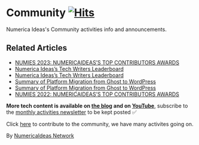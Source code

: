 # Community&nbsp;[![Hits](https://hits.seeyoufarm.com/api/count/incr/badge.svg?url=https%3A%2F%2Fgithub.com%2Fnumerica-ideas%2Fcommunity%2Ftree%2Fmaster%2Fcommunity&count_bg=%2379C83D&title_bg=%23555555&icon=&icon_color=%23E7E7E7&title=hits&edge_flat=false)](https://numericaideas.com/blog/category/community)

Numerica Ideas's Community activities info and announcements.

## Related Articles
<!-- TAG-POSTS-LIST:START -->
- [NUMIES 2023: NUMERICAIDEAS’S TOP CONTRIBUTORS AWARDS](https://numericaideas.com/blog/numies-2023/)
- [Numerica Ideas’s Tech Writers Leaderboard](https://numericaideas.com/blog/tech-writers-leaderboard/)
- [Numerica Ideas’s Tech Writers Leaderboard](https://numericaideas.com/blog/tech-writers-leaderboard/)
- [Summary of Platform Migration from Ghost to WordPress](https://numericaideas.com/blog/platform-migration-from-ghost-to-wordpress/)
- [Summary of Platform Migration from Ghost to WordPress](https://numericaideas.com/blog/platform-migration-from-ghost-to-wordpress/)
- [NUMIES 2022: NUMERICAIDEAS’S TOP CONTRIBUTORS AWARDS](https://numericaideas.com/blog/numies-2022/)
<!-- TAG-POSTS-LIST:END -->

**More tech content is available on [the blog](https://numericaideas.com/blog/) and on [YouTube](https://www.youtube.com/@numericaideas/channels?sub_confirmation=1)**, subscribe to the [monthly activities newsletter](https://numericaideas.com/blog/category/news/) to be kept posted ✅

Click [here](https://numericaideas.com/#activities) to contribute to the community, we have many activites going on.

By [NumericaIdeas Network](https://numericaideas.com)
